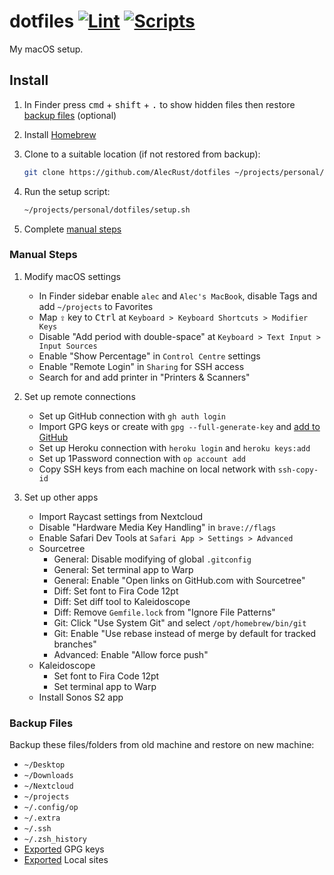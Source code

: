 # dotfiles [![Lint](https://github.com/AlecRust/dotfiles/actions/workflows/lint.yml/badge.svg)](https://github.com/AlecRust/dotfiles/actions/workflows/lint.yml) [![Scripts](https://github.com/AlecRust/dotfiles/actions/workflows/scripts.yml/badge.svg)](https://github.com/AlecRust/dotfiles/actions/workflows/scripts.yml)

My macOS setup.

## Install

1. In Finder press <kbd>cmd</kbd> + <kbd>shift</kbd> + <kbd>.</kbd> to show hidden files then restore [backup files](#backup-files) (optional)

2. Install [Homebrew](https://brew.sh/)

3. Clone to a suitable location (if not restored from backup):

    ```sh
    git clone https://github.com/AlecRust/dotfiles ~/projects/personal/dotfiles
    ```

4. Run the setup script:

    ```sh
    ~/projects/personal/dotfiles/setup.sh
    ```

5. Complete [manual steps](#manual-steps)

### Manual Steps

1. Modify macOS settings

    - In Finder sidebar enable `alec` and `Alec's MacBook`, disable Tags and add `~/projects` to Favorites
    - Map <kbd>⇪</kbd> key to <kbd>Ctrl</kbd> at `Keyboard > Keyboard Shortcuts > Modifier Keys`
    - Disable "Add period with double-space" at `Keyboard > Text Input > Input Sources`
    - Enable "Show Percentage" in `Control Centre` settings
    - Enable "Remote Login" in `Sharing` for SSH access
    - Search for and add printer in "Printers & Scanners"

2. Set up remote connections

    - Set up GitHub connection with `gh auth login`
    - Import GPG keys or create with `gpg --full-generate-key` and [add to GitHub](https://docs.github.com/en/github/authenticating-to-github/generating-a-new-gpg-key)
    - Set up Heroku connection with `heroku login` and `heroku keys:add`
    - Set up 1Password connection with `op account add`
    - Copy SSH keys from each machine on local network with `ssh-copy-id`

3. Set up other apps

    - Import Raycast settings from Nextcloud
    - Disable "Hardware Media Key Handling" in `brave://flags`
    - Enable Safari Dev Tools at `Safari App > Settings > Advanced`
    - Sourcetree
        - General: Disable modifying of global `.gitconfig`
        - General: Set terminal app to Warp
        - General: Enable "Open links on GitHub.com with Sourcetree"
        - Diff: Set font to Fira Code 12pt
        - Diff: Set diff tool to Kaleidoscope
        - Diff: Remove `Gemfile.lock` from "Ignore File Patterns"
        - Git: Click "Use System Git" and select `/opt/homebrew/bin/git`
        - Git: Enable "Use rebase instead of merge by default for tracked branches"
        - Advanced: Enable "Allow force push"
    - Kaleidoscope
        - Set font to Fira Code 12pt
        - Set terminal app to Warp
    - Install Sonos S2 app

### Backup Files

Backup these files/folders from old machine and restore on new machine:

- `~/Desktop`
- `~/Downloads`
- `~/Nextcloud`
- `~/projects`
- `~/.config/op`
- `~/.extra`
- `~/.ssh`
- `~/.zsh_history`
- [Exported](https://gpgtools.tenderapp.com/kb/gpg-keychain-faq/backup-or-transfer-your-keys#backup-single-key) GPG keys
- [Exported](https://localwp.com/help-docs/getting-started/how-to-export-a-wordpress-site-on-local/) Local sites
